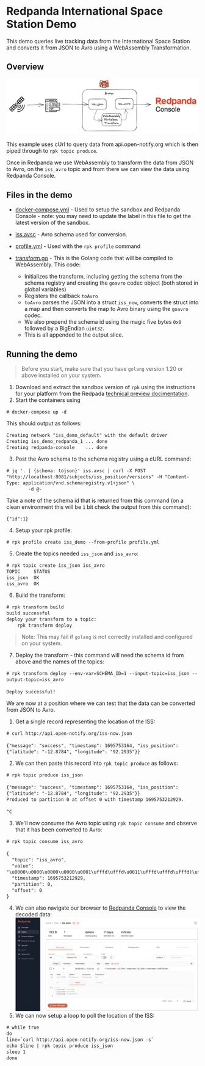 # Redpanda International Space Station Demo

This demo queries live tracking data from the International Space Station and converts it from JSON to Avro using a WebAssembly Transformation.

## Overview

![Architectural Overview](docs/iss_overview.png)

This example uses cUrl to query data from api.open-notify.org which is then piped through to `rpk topic produce`.

Once in Redpanda we use WebAssembly to transform the data from JSON to Avro, on the `iss_avro` topic and from there we can view the data using Redpanda Console.

## Files in the demo
- [docker-compose.yml](docker-compose.yml) - Used to setup the sandbox and Redpanda Console - note: you may need to update the label in this file to get the latest version of the sandbox.
- [iss.avsc](iss.avsc) - Avro schema used for conversion.
- [profile.yml](profile.yml) - Used with the `rpk profile` command
- [transform.go](transform.go) - This is the Golang code that will be compiled to WebAssembly. This code:
    
    - Initializes the transform, including getting the schema from the schema registry and creating the `goavro` codec object (both stored in global variables)
    - Registers the callback `toAvro`
    - `toAvro` parses the JSON into a struct `iss_now`, converts the struct into a map and then converts the map to Avro binary using the `goavro` codec.
    - We also prepend the schema id using the magic five bytes `0x0` followed by a BigEndian `uint32`.
    - This is all appended to the output slice.

## Running the demo

> Before you start, make sure that you have `golang` version 1.20 or above installed on your system.

1. Download and extract the sandbox version of `rpk` using the instructions for your platform from the Redpada [technical preview docimentation](https://docs.redpanda.com/current/labs/data-transform/#install-rpk).
2. Start the containers using 
```
# docker-compose up -d
```
This should output as follows:
```
Creating network "iss_demo_default" with the default driver
Creating iss_demo_redpanda_1 ... done
Creating redpanda-console    ... done
```
3. Post the Avro schema to the schema registry using a cURL command:
```
# jq '. | {schema: tojson}' iss.avsc | curl -X POST "http://localhost:8081/subjects/iss_position/versions" -H "Content-Type: application/vnd.schemaregistry.v1+json" \
        -d @-    
```
Take a note of the schema id that is returned from this command (on a clean environment this will be `1` bit check the output from this command):
```
{"id":1}
```
4. Setup your rpk profile:
```
# rpk profile create iss_demo --from-profile profile.yml
```
5. Create the topics needed `iss_json` and `iss_avro`:
```
# rpk topic create iss_json iss_avro
TOPIC     STATUS
iss_json  OK
iss_avro  OK
```
6. Build the transform:
```
# rpk transform build
build successful
deploy your transform to a topic:
	rpk transform deploy
```
> Note: This may fail if `golang` is not correctly installed and configured on your system.
7. Deploy the transform - this command will need the schema id from above and the names of the topics:
```
# rpk transform deploy --env-var=SCHEMA_ID=1 --input-topic=iss_json --output-topic=iss_avro

Deploy successful!
```

We are now at a position where we can test that the data can be converted from JSON to Avro.

1. Get a single record representing the location of the ISS:
```
# curl http://api.open-notify.org/iss-now.json

{"message": "success", "timestamp": 1695753164, "iss_position": {"latitude": "-12.8784", "longitude": "92.2935"}}
```
2. We can then paste this record into `rpk topic produce` as follows:
```
# rpk topic produce iss_json

{"message": "success", "timestamp": 1695753164, "iss_position": {"latitude": "-12.8784", "longitude": "92.2935"}}
Produced to partition 0 at offset 0 with timestamp 1695753212929.

^C
```
3. We'll now consume the Avro topic using `rpk topic consume` and observe that it has been converted to Avro:
```
# rpk topic consume iss_avro

{
  "topic": "iss_avro",
  "value": "\u0000\u0000\u0000\u0000\u0001\ufffd\ufffd\u0011\ufffd\ufffd\ufffd)\ufffd\u0010X9\ufffd\ufffd\u0012W@\ufffd\ufffd\ufffd\ufffd\u000c",
  "timestamp": 1695753212929,
  "partition": 0,
  "offset": 0
}
```
4. We can also navigate our browser to [Redpanda Console](http://localhost:8080/topics/iss_avro?p=-1&s=50&o=-1#messages) to view the decoded data:
![Redpanda Console showing the decoded message](docs/iss_console.png)
5. We can now setup a loop to poll the location of the ISS:
```
# while true
do
line=`curl http://api.open-notify.org/iss-now.json -s`
echo $line | rpk topic produce iss_json
sleep 1
done   
```
